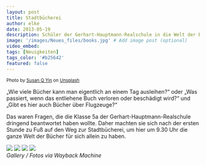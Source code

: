 ```yaml
---
layout: post
title: Stadtbücherei
author: elke
date: 2013-05-19
description: Schüler der Gerhart-Hauptmann-Realschule in die Welt der Bücherei entführt
image: '/images/Neues_files/books.jpg' # Add image post (optional)
video_embed:
tags: [Neuigkeiten]
tags_color: '#b25642'
featured: false
---
```

<small>Photo by <a href="https://unsplash.com/@syinq?utm_content=creditCopyText&utm_medium=referral&utm_source=unsplash">Susan Q Yin</a> on <a href="https://unsplash.com/photos/books-on-brown-wooden-shelf-2JIvboGLeho?utm_content=creditCopyText&utm_medium=referral&utm_source=unsplash">Unsplash</a></small>
  

„Wie viele Bücher kann man eigentlich an einem Tag ausleihen?“ oder  „Was passiert, wenn das entliehene Buch verloren oder beschädigt wird?“  und  „Gibt es hier auch Bücher über Flugzeuge?“ 

Das waren Fragen, die die Klasse 5a der Gerhart-Hauptmann-Realschule dringend beantwortet haben wollte. Daher machten sie sich nach der ersten Stunde zu Fuß auf den Weg zur Stadtbücherei, um hier um 9.30 Uhr die ganze Welt der Bücher für sich allein zu haben.

<div class="gallery-box">
  <div class="gallery gallery--post">
    <img src="{{site.baseurl}}/images/Neues_files/Buecherei_5a_2013_01.jpg" loading="lazy">
    <img src="{{site.baseurl}}/images/Neues_files/Buecherei_5a_2013_02.jpg" loading="lazy">
    <img src="{{site.baseurl}}/images/Neues_files/Buecherei_5a_2013_03.jpg" loading="lazy">
    <img src="{{site.baseurl}}/images/Neues_files/Buecherei_5a_2013_04.jpg" loading="lazy">    
  </div>
  <em>Gallery / <a target="_blank">Fotos via Wayback Machine</a></em>
</div>